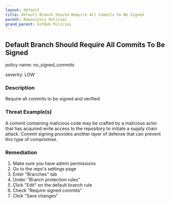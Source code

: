 ```yaml
---
layout: default
title: Default Branch Should Require All Commits To Be Signed
parent: Repository Policies
grand_parent: GitHub Policies
---
```



## Default Branch Should Require All Commits To Be Signed
policy name: no_signed_commits

severity: LOW

### Description
Require all commits to be signed and verified

### Threat Example(s)
A commit containing malicious code may be crafted by a malicious actor that has acquired write access to the repository to initiate a supply chain attack. Commit signing provides another layer of defense that can prevent this type of compromise.



### Remediation
1. Make sure you have admin permissions
2. Go to the repo's settings page
3. Enter "Branches" tab
4. Under "Branch protection rules"
5. Click "Edit" on the default branch rule
6. Check "Require signed commits"
7. Click "Save changes"



